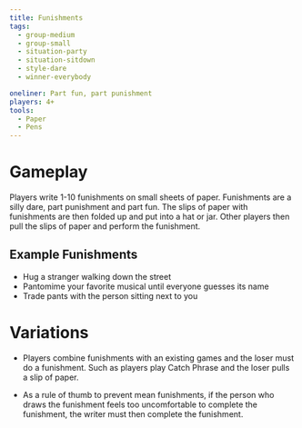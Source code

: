 ```yaml
---
title: Funishments
tags:
  - group-medium
  - group-small
  - situation-party
  - situation-sitdown
  - style-dare
  - winner-everybody

oneliner: Part fun, part punishment
players: 4+
tools:
  - Paper
  - Pens
---
```

# Gameplay

Players write 1-10 funishments on small sheets of paper. Funishments are a silly
dare, part punishment and part fun. The slips of paper with funishments are then
folded up and put into a hat or jar. Other players then pull the slips of paper
and perform the funishment.

## Example Funishments

- Hug a stranger walking down the street
- Pantomime your favorite musical until everyone guesses its name
- Trade pants with the person sitting next to you

# Variations

- Players combine funishments with an existing games and the loser must do a
  funishment. Such as players play Catch Phrase and the loser pulls a slip of
  paper.

- As a rule of thumb to prevent mean funishments, if the person who draws the
  funishment feels too uncomfortable to complete the funishment, the writer must
  then complete the funishment.
